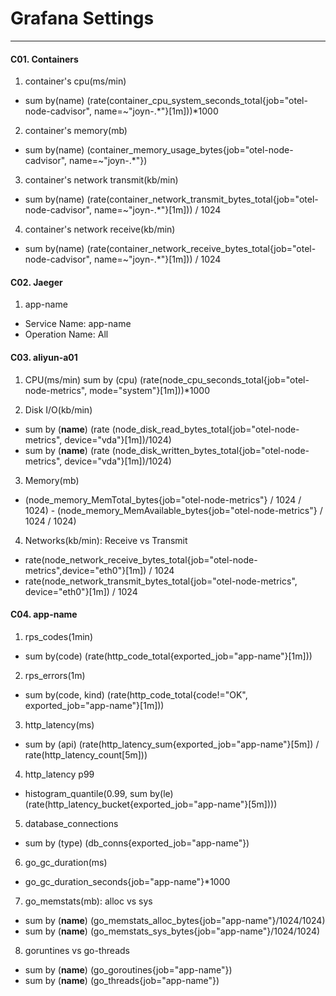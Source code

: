 # Grafana Settings
---

#### C01. Containers
1. container's cpu(ms/min)
- sum by(name) (rate(container_cpu_system_seconds_total{job="otel-node-cadvisor", name=~"joyn-.*"}[1m]))*1000

2. container's memory(mb)
- sum by(name) (container_memory_usage_bytes{job="otel-node-cadvisor", name=~"joyn-.*"})

3. container's network transmit(kb/min)
- sum by(name) (rate(container_network_transmit_bytes_total{job="otel-node-cadvisor", name=~"joyn-.*"}[1m])) / 1024

4. container's network receive(kb/min)
- sum by(name) (rate(container_network_receive_bytes_total{job="otel-node-cadvisor", name=~"joyn-.*"}[1m])) / 1024

#### C02. Jaeger
1. app-name
- Service Name: app-name
- Operation Name: All

#### C03. aliyun-a01
1. CPU(ms/min)
sum by (cpu) (rate(node_cpu_seconds_total{job="otel-node-metrics", mode="system"}[1m]))*1000

2. Disk I/O(kb/min)
- sum by (__name__) (rate (node_disk_read_bytes_total{job="otel-node-metrics", device="vda"}[1m])/1024)
- sum by (__name__) (rate (node_disk_written_bytes_total{job="otel-node-metrics", device="vda"}[1m])/1024)

3. Memory(mb)
- (node_memory_MemTotal_bytes{job="otel-node-metrics"} / 1024 / 1024) - (node_memory_MemAvailable_bytes{job="otel-node-metrics"} / 1024 / 1024)

4. Networks(kb/min): Receive vs Transmit
- rate(node_network_receive_bytes_total{job="otel-node-metrics",device="eth0"}[1m]) / 1024
- rate(node_network_transmit_bytes_total{job="otel-node-metrics", device="eth0"}[1m]) / 1024

#### C04. app-name
1. rps_codes(1min)
- sum by(code) (rate(http_code_total{exported_job="app-name"}[1m]))

2. rps_errors(1m)
- sum by(code, kind) (rate(http_code_total{code!="OK", exported_job="app-name"}[1m]))

3. http_latency(ms)
- sum by (api) (rate(http_latency_sum{exported_job="app-name"}[5m]) / rate(http_latency_count[5m]))

4. http_latency p99
- histogram_quantile(0.99, sum by(le) (rate(http_latency_bucket{exported_job="app-name"}[5m])))

5. database_connections
- sum by (type) (db_conns{exported_job="app-name"})

6. go_gc_duration(ms)
- go_gc_duration_seconds{job="app-name"}*1000

7. go_memstats(mb): alloc vs sys
- sum by (__name__) (go_memstats_alloc_bytes{job="app-name"}/1024/1024)
- sum by (__name__) (go_memstats_sys_bytes{job="app-name"}/1024/1024)

8. goruntines vs go-threads
- sum by (__name__) (go_goroutines{job="app-name"})
- sum by (__name__) (go_threads{job="app-name"})
